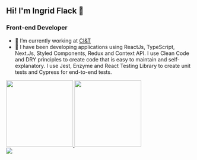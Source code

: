 ## Hi! I'm Ingrid Flack 👋
### Front-end Developer

- 🔭 I’m currently working at [CI&T](https://ciandt.com/br)
- 🌱 I have been developing applications using ReactJs, TypeScript, Next.Js, Styled Components, Redux and Context API. I use Clean Code and DRY principles to create code that is easy to maintain and self-explanatory. I use Jest, Enzyme and React Testing Library to create unit tests and Cypress for end-to-end tests.

<div>
<a href="https://github.com/seu-usuário-aqui">
<img height="180em" src="https://github-readme-stats.vercel.app/api/top-langs/?username=ingridflack&layout=compact&langs_count=7&theme=dracula"/>
<img height="180em" src="https://github-readme-stats.vercel.app/api?username=ingridflack&show_icons=true&theme=dracula&include_all_commits=true&count_private=true"/>
</div>

<div>
<a href="https://www.linkedin.com/in/ingrid-flack" target="_blank"><img src="https://img.shields.io/badge/-LinkedIn-%230077B5?style=for-the-badge&logo=linkedin&logoColor=white" target="_blank"></a>   
</div>
